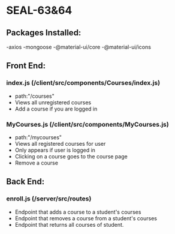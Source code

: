 # SEAL-63&64

## Packages Installed:
-axios
-mongoose
-@material-ui/core
-@material-ui/icons

## Front End:

### index.js (/client/src/components/Courses/index.js)

- path:"/courses"
- Views all unregistered courses
- Add a course if you are logged in

### MyCourses.js (/client/src/components/MyCourses.js)

- path:"/mycourses"
- Views all registered courses for user
- Only appears if user is logged in
- Clicking on a course goes to the course page
- Remove a course

## Back End:

### enroll.js (/server/src/routes)

- Endpoint that adds a course to a student's courses
- Endpoint that removes a course from a student's courses
- Endpoint that returns all courses of student.